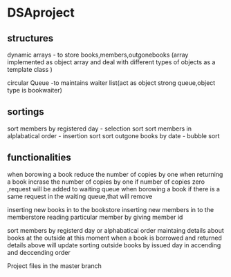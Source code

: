 # DSAproject

structures
------------------------------------

dynamic arrays - to store books,members,outgonebooks (array implemented as object array and deal with different types of objects as a template class )

circular Queue -to maintains waiter list(act as object strong queue,object type is bookwaiter)

sortings
------------------------------------
 
 sort members by registered day          - selection sort
 sort members in alplabatical order      - insertion sort
 sort outgone books by date              - bubble sort

 functionalities
 -----------------------------------

 when borowing a book reduce the number of copies by one
 when returning a book incrase the number of copies by one
 if number of copies zero ,request will be added to waiting queue
 when borowing a book if there is a same request in the waiting queue,that will remove


 inserting new books in to the bookstore
 inserting new members in to the memberstore
 reading particular member by giving member id

 sort members by registerd day or alphabatical order
 maintaing details about books at the outside at this moment
 when a book is borrowed and returned details above will update
 sorting outside books by issued day in accending and deccending order

Project files in the master branch
